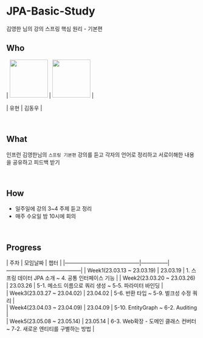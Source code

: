 # JPA-Basic-Study
김영한 님의 강의 스프링 핵심 원리 - 기본편

## Who

| [<img src="https://avatars.githubusercontent.com/yuhyun1" width="100">](https://github.com/yuhyun1) | [<img src="https://avatars.githubusercontent.com/wellbeing-dough" width="100">](https://github.com/wellbeing-dough) |

|                                                     유현                                                          |                                                     김동우                                                               |                                  

<br />

## What

인프런 김영한님의  `스프링 기본편` 강의를 듣고 각자의 언어로 정리하고 서로이해한 내용을 공유하고 피드백 받기

<br />

## How

- 일주일에 강의 3~4 주제 듣고  정리
- 매주 수요일 밤 10시에 회의

<br />

## Progress

| 주차                         | 모임날짜     | 챕터                          |
|——————————————|—————|——————————————| 
| Week1(23.03.13 ~ 23.03.19) | 23.03.19 | 1. 스프링 데이터 JPA 소개 ~  4. 공통 인터페이스 기능 | 
| Week2(23.03.20 ~ 23.03.26) | 23.03.26 | 5-1. 메소드 이름으로 쿼리 생성  ~  5-5. 파라미터 바인딩  |  
| Week3(23.03.27 ~ 23.04.02) | 23.04.02 | 5-6. 반환 타입  ~  5-9. 벌크성 수정 쿼리  |  
| Week4(23.04.03 ~ 23.04.09) | 23.04.09 | 5-10. EntityGraph  ~  6-2. Auditing  |  
| Week5(23.05.08 ~ 23.05.14) | 23.05.14 | 6-3. Web확장 - 도메인 클래스 컨버터  ~  7-2. 새로운 엔티티를 구별하는 방법  | 
